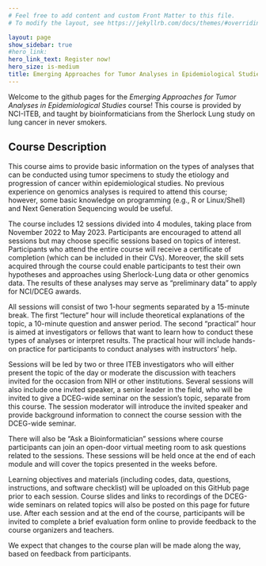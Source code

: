 ```yaml
---
# Feel free to add content and custom Front Matter to this file.
# To modify the layout, see https://jekyllrb.com/docs/themes/#overriding-theme-defaults

layout: page
show_sidebar: true
#hero_link:
hero_link_text: Register now!
hero_size: is-medium
title: Emerging Approaches for Tumor Analyses in Epidemiological Studies
---
```


Welcome to the github pages for the *Emerging Approaches for Tumor Analyses in Epidemiological Studies* course! This course is provided by NCI-ITEB, and taught by bioinformaticians from the Sherlock Lung study on lung cancer in never smokers.

## Course Description

This course aims to provide basic information on the types of analyses that can be conducted using tumor specimens to study the etiology and progression of cancer within epidemiological studies. No previous experience on genomics analyses is required to attend this course; however, some basic knowledge on programming (e.g., R or Linux/Shell) and Next Generation Sequencing would be useful.

The course includes 12 sessions divided into 4 modules, taking place from November 2022 to May 2023.  Participants are encouraged to attend all sessions but may choose specific sessions based on topics of interest. Participants who attend the entire course will receive a certificate of completion (which can be included in their CVs).  Moreover, the skill sets acquired through the course could enable participants to test their own hypotheses and approaches using Sherlock-Lung data or other genomics data. The results of these analyses may serve as “preliminary data” to apply for NCI/DCEG awards.

All sessions will consist of two 1-hour segments separated by a 15-minute break. The first “lecture” hour will include theoretical explanations of the topic, a 10-minute question and answer period. The second “practical” hour  is aimed at investigators or fellows that want to learn how to conduct these types of analyses or interpret results.  The practical hour will include hands-on practice for participants to conduct analyses with instructors’ help.  

Sessions will be led by two or three ITEB investigators who will either present the topic of the day or moderate the discussion with teachers invited for the occasion from NIH or other institutions. Several sessions will also include one invited speaker, a senior leader in the field, who will be invited to give a DCEG-wide seminar on the session’s topic, separate from this course. The session moderator will introduce the invited speaker and provide background information to connect the course session with the DCEG-wide seminar.

There will also be “Ask a Bioinformatician” sessions where course participants can join an open-door virtual meeting room to ask questions related to the sessions. These sessions will be held once at the end of each module and will cover the topics presented in the weeks before.

Learning objectives and materials (including codes, data, questions, instructions, and software checklist) will be uploaded on this GitHub page prior to each session. Course slides and links to recordings of the DCEG-wide seminars on related topics will also be posted on this page for future use. After each session and at the end of the course, participants will be invited to complete a brief evaluation form online to provide feedback to the course organizers and teachers.

We expect that changes to the course plan will be made along the way, based on feedback from participants.
